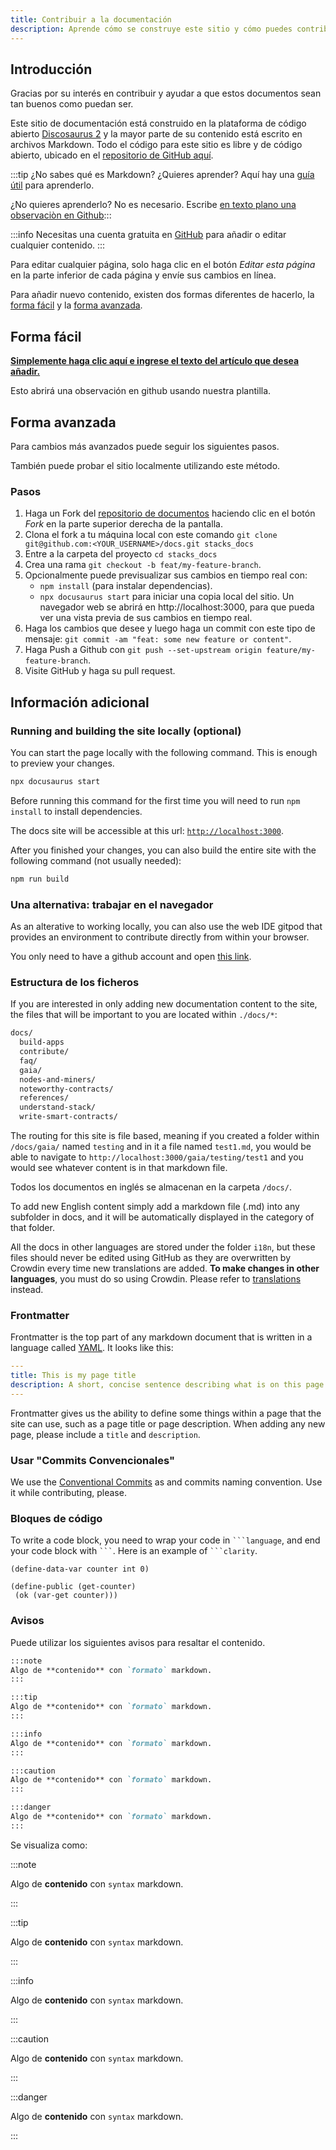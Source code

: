 ```yaml
---
title: Contribuir a la documentación
description: Aprende cómo se construye este sitio y cómo puedes contribuir a él.
---
```


## Introducción

Gracias por su interés en contribuir y ayudar a que estos documentos sean tan buenos como puedan ser.

Este sitio de documentación está construido en la plataforma de código abierto [Discosaurus 2](https://docusaurus.io/) y la mayor parte de su contenido está escrito en archivos Markdown. Todo el código para este sitio es libre y de código abierto, ubicado en el [repositorio de GitHub aquí](https://github.com/stacks-network/docs).

:::tip ¿No sabes qué es Markdown? ¿Quieres aprender? Aquí hay una [guía útil](https://guides.github.com/features/mastering-markdown/) para aprenderlo.

¿No quieres aprenderlo? No es necesario. Escribe [en texto plano una observaciòn en Github](https://github.com/stacks-network/docs/issues/new?assignees=&labels=documentation&template=add-documentation.md&title=%5BAdd+docs%5D):::

:::info Necesitas una cuenta gratuita en [GitHub](https://www.github.com) para añadir o editar cualquier contenido. :::

Para editar cualquier página, solo haga clic en el botón *Editar esta página* en la parte inferior de cada página y envíe sus cambios en línea.

Para añadir nuevo contenido, existen dos formas diferentes de hacerlo, la [forma fácil](#easy-way) y la [forma avanzada](#advanced-way).

## Forma fácil

[**Simplemente haga clic aquí e ingrese el texto del artículo que desea añadir.**](https://github.com/stacks-network/docs/issues/new?assignees=&labels=documentation&template=add-documentation.md&title=%5BAdd+docs%5D)

Esto abrirá una observación en github usando nuestra plantilla.
## Forma avanzada

Para cambios más avanzados puede seguir los siguientes pasos.

También puede probar el sitio localmente utilizando este método.
### Pasos

1. Haga un Fork del [repositorio de documentos](https://github.com/stacks-network/docs) haciendo clic en el botón *Fork* en la parte superior derecha de la pantalla.
2. Clona el fork a tu máquina local con este comando `git clone git@github.com:<YOUR_USERNAME>/docs.git stacks_docs`
3. Entre a la carpeta del proyecto `cd stacks_docs`
4. Crea una rama `git checkout -b feat/my-feature-branch`.
5. Opcionalmente puede previsualizar sus cambios en tiempo real con:
    - `npm install` (para instalar dependencias).
    - `npx docusaurus start` para iniciar una copia local del sitio. Un navegador web se abrirá en http://localhost:3000, para que pueda ver una vista previa de sus cambios en tiempo real.
6. Haga los cambios que desee y luego haga un commit con este tipo de mensaje: `git commit -am "feat: some new feature or content"`.
7. Haga Push a Github con `git push --set-upstream origin feature/my-feature-branch`.
8. Visite GitHub y haga su pull request.

## Información adicional
### Running and building the site locally (optional)

You can start the page locally with the following command. This is enough to preview your changes.
```bash
npx docusaurus start
```

Before running this command for the first time you will need to run `npm install` to install dependencies.

The docs site will be accessible at this url: [`http://localhost:3000`](http://localhost:3000).


After you finished your changes, you can also build the entire site with the following command (not usually needed):
```bash
npm run build
```

### Una alternativa: trabajar en el navegador

As an alterative to working locally, you can also use the web IDE gitpod that provides an environment to contribute directly from within your browser.

You only need to have a github account and open [this link](https://gitpod.io/#https://github.com/stacks-network/docs).

### Estructura de los ficheros

If you are interested in only adding new documentation content to the site, the files that will be important to you are located within `./docs/*`:

```bash
docs/
  build-apps
  contribute/
  faq/
  gaia/
  nodes-and-miners/
  noteworthy-contracts/
  references/
  understand-stack/
  write-smart-contracts/
```

The routing for this site is file based, meaning if you created a folder within `/docs/gaia/` named `testing` and in it a file named `test1.md`, you would be able to navigate to `http://localhost:3000/gaia/testing/test1` and you would see whatever content is in that markdown file.

Todos los documentos en inglés se almacenan en la carpeta `/docs/`.

To add new English content simply add a markdown file (.md) into any subfolder in docs, and it will be automatically displayed in the category of that folder.

All the docs in other languages are stored under the folder `i18n`, but these files should never be edited using GitHub as they are overwritten by Crowdin every time new translations are added.  **To make changes in other languages**, you must do so using Crowdin. Please refer to [translations](translations) instead.

### Frontmatter

Frontmatter is the top part of any markdown document that is written in a language called [YAML](https://yaml.org/). It looks like this:

```yaml
---
title: This is my page title
description: A short, concise sentence describing what is on this page
---
```

Frontmatter gives us the ability to define some things within a page that the site can use, such as a page title or page description. When adding any new page, please include a `title` and `description`.


<!--
### Code formatter

We use [Prettier](https://prettier.io/docs/en/install.html) to check the format the code.

You can install prettier with the following command:

```bash
npm install --save-dev --save-exact prettier
```

And execute prettier with the following command:

```bash
npx prettier --write mynewfiletocheck.md
```
-->
### Usar "Commits Convencionales"

We use the [Conventional Commits](https://www.conventionalcommits.org/en/v1.0.0/) as and commits naming convention. Use it while contributing, please.

### Bloques de código

To write a code block, you need to wrap your code in ` ```language `, and end your code block with ` ``` `. Here is an example of ` ```clarity `.

```clarity
(define-data-var counter int 0)

(define-public (get-counter)
 (ok (var-get counter)))
```
### Avisos

Puede utilizar los siguientes avisos para resaltar el contenido.

```md
:::note
Algo de **contenido** con `formato` markdown.
:::

:::tip
Algo de **contenido** con `formato` markdown.
:::

:::info
Algo de **contenido** con `formato` markdown.
:::

:::caution
Algo de **contenido** con `formato` markdown.
:::

:::danger
Algo de **contenido** con `formato` markdown.
:::
```

Se visualiza como:

:::note

Algo de **contenido** con `syntax` markdown.

:::

:::tip

Algo de **contenido** con `syntax` markdown.

:::

:::info

Algo de **contenido** con `syntax` markdown.

:::

:::caution

Algo de **contenido** con `syntax` markdown.

:::

:::danger

Algo de **contenido** con `syntax` markdown.

:::